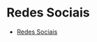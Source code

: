 # Redes Sociais

* <a href="https://rafasfrancah.github.io/SiteRedesSociais/" target="_blank">Redes Sociais</a> 

